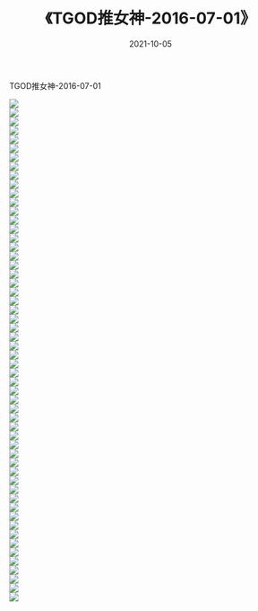 ﻿---
layout: post
title:  《TGOD推女神-2016-07-01》
date:   2021-10-05
img: http://img.660000.xyz/Sharelink/网络美图/2021/TGOD推女神-2016-07-01/000.jpg
categories: [美女, 清纯, 唯美]
---

TGOD推女神-2016-07-01

  ![](http://img.660000.xyz/Sharelink/网络美图/2021/TGOD推女神-2016-07-01/001.jpg) <br> ![](http://img.660000.xyz/Sharelink/网络美图/2021/TGOD推女神-2016-07-01/002.jpg) <br> ![](http://img.660000.xyz/Sharelink/网络美图/2021/TGOD推女神-2016-07-01/003.jpg) <br> ![](http://img.660000.xyz/Sharelink/网络美图/2021/TGOD推女神-2016-07-01/004.jpg) <br> ![](http://img.660000.xyz/Sharelink/网络美图/2021/TGOD推女神-2016-07-01/005.jpg) <br> ![](http://img.660000.xyz/Sharelink/网络美图/2021/TGOD推女神-2016-07-01/006.jpg) <br> ![](http://img.660000.xyz/Sharelink/网络美图/2021/TGOD推女神-2016-07-01/007.jpg) <br> ![](http://img.660000.xyz/Sharelink/网络美图/2021/TGOD推女神-2016-07-01/008.jpg) <br> ![](http://img.660000.xyz/Sharelink/网络美图/2021/TGOD推女神-2016-07-01/009.jpg) <br> ![](http://img.660000.xyz/Sharelink/网络美图/2021/TGOD推女神-2016-07-01/010.jpg) <br> ![](http://img.660000.xyz/Sharelink/网络美图/2021/TGOD推女神-2016-07-01/011.jpg) <br> ![](http://img.660000.xyz/Sharelink/网络美图/2021/TGOD推女神-2016-07-01/012.jpg) <br> ![](http://img.660000.xyz/Sharelink/网络美图/2021/TGOD推女神-2016-07-01/013.jpg) <br> ![](http://img.660000.xyz/Sharelink/网络美图/2021/TGOD推女神-2016-07-01/014.jpg) <br> ![](http://img.660000.xyz/Sharelink/网络美图/2021/TGOD推女神-2016-07-01/015.jpg) <br> ![](http://img.660000.xyz/Sharelink/网络美图/2021/TGOD推女神-2016-07-01/016.jpg) <br> ![](http://img.660000.xyz/Sharelink/网络美图/2021/TGOD推女神-2016-07-01/017.jpg) <br> ![](http://img.660000.xyz/Sharelink/网络美图/2021/TGOD推女神-2016-07-01/018.jpg) <br> ![](http://img.660000.xyz/Sharelink/网络美图/2021/TGOD推女神-2016-07-01/019.jpg) <br> ![](http://img.660000.xyz/Sharelink/网络美图/2021/TGOD推女神-2016-07-01/020.jpg) <br> ![](http://img.660000.xyz/Sharelink/网络美图/2021/TGOD推女神-2016-07-01/021.jpg) <br> ![](http://img.660000.xyz/Sharelink/网络美图/2021/TGOD推女神-2016-07-01/022.jpg) <br> ![](http://img.660000.xyz/Sharelink/网络美图/2021/TGOD推女神-2016-07-01/023.jpg) <br> ![](http://img.660000.xyz/Sharelink/网络美图/2021/TGOD推女神-2016-07-01/024.jpg) <br> ![](http://img.660000.xyz/Sharelink/网络美图/2021/TGOD推女神-2016-07-01/025.jpg) <br> ![](http://img.660000.xyz/Sharelink/网络美图/2021/TGOD推女神-2016-07-01/026.jpg) <br> ![](http://img.660000.xyz/Sharelink/网络美图/2021/TGOD推女神-2016-07-01/027.jpg) <br> ![](http://img.660000.xyz/Sharelink/网络美图/2021/TGOD推女神-2016-07-01/028.jpg) <br> ![](http://img.660000.xyz/Sharelink/网络美图/2021/TGOD推女神-2016-07-01/029.jpg) <br> ![](http://img.660000.xyz/Sharelink/网络美图/2021/TGOD推女神-2016-07-01/030.jpg) <br> ![](http://img.660000.xyz/Sharelink/网络美图/2021/TGOD推女神-2016-07-01/031.jpg) <br> ![](http://img.660000.xyz/Sharelink/网络美图/2021/TGOD推女神-2016-07-01/032.jpg) <br> ![](http://img.660000.xyz/Sharelink/网络美图/2021/TGOD推女神-2016-07-01/033.jpg) <br> ![](http://img.660000.xyz/Sharelink/网络美图/2021/TGOD推女神-2016-07-01/034.jpg) <br> ![](http://img.660000.xyz/Sharelink/网络美图/2021/TGOD推女神-2016-07-01/035.jpg) <br> ![](http://img.660000.xyz/Sharelink/网络美图/2021/TGOD推女神-2016-07-01/036.jpg) <br> ![](http://img.660000.xyz/Sharelink/网络美图/2021/TGOD推女神-2016-07-01/037.jpg) <br> ![](http://img.660000.xyz/Sharelink/网络美图/2021/TGOD推女神-2016-07-01/038.jpg) <br> ![](http://img.660000.xyz/Sharelink/网络美图/2021/TGOD推女神-2016-07-01/039.jpg) <br> ![](http://img.660000.xyz/Sharelink/网络美图/2021/TGOD推女神-2016-07-01/040.jpg) <br> ![](http://img.660000.xyz/Sharelink/网络美图/2021/TGOD推女神-2016-07-01/041.jpg) <br> ![](http://img.660000.xyz/Sharelink/网络美图/2021/TGOD推女神-2016-07-01/042.jpg) <br> ![](http://img.660000.xyz/Sharelink/网络美图/2021/TGOD推女神-2016-07-01/043.jpg) <br> ![](http://img.660000.xyz/Sharelink/网络美图/2021/TGOD推女神-2016-07-01/044.jpg) <br> ![](http://img.660000.xyz/Sharelink/网络美图/2021/TGOD推女神-2016-07-01/045.jpg) <br> ![](http://img.660000.xyz/Sharelink/网络美图/2021/TGOD推女神-2016-07-01/046.jpg) <br> ![](http://img.660000.xyz/Sharelink/网络美图/2021/TGOD推女神-2016-07-01/047.jpg) <br> ![](http://img.660000.xyz/Sharelink/网络美图/2021/TGOD推女神-2016-07-01/048.jpg) <br> ![](http://img.660000.xyz/Sharelink/网络美图/2021/TGOD推女神-2016-07-01/049.jpg) <br> ![](http://img.660000.xyz/Sharelink/网络美图/2021/TGOD推女神-2016-07-01/050.jpg) <br> ![](http://img.660000.xyz/Sharelink/网络美图/2021/TGOD推女神-2016-07-01/051.jpg) <br> ![](http://img.660000.xyz/Sharelink/网络美图/2021/TGOD推女神-2016-07-01/052.jpg) <br> ![](http://img.660000.xyz/Sharelink/网络美图/2021/TGOD推女神-2016-07-01/053.jpg) <br> ![](http://img.660000.xyz/Sharelink/网络美图/2021/TGOD推女神-2016-07-01/054.jpg) <br> ![](http://img.660000.xyz/Sharelink/网络美图/2021/TGOD推女神-2016-07-01/055.jpg) <br> ![](http://img.660000.xyz/Sharelink/网络美图/2021/TGOD推女神-2016-07-01/056.jpg) <br>
